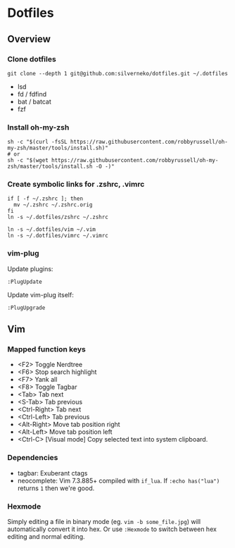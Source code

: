 # Dotfiles

## Overview

### Clone dotfiles
```
git clone --depth 1 git@github.com:silverneko/dotfiles.git ~/.dotfiles
```

* lsd
* fd / fdfind
* bat / batcat
* fzf

### Install oh-my-zsh
```
sh -c "$(curl -fsSL https://raw.githubusercontent.com/robbyrussell/oh-my-zsh/master/tools/install.sh)"
# or
sh -c "$(wget https://raw.githubusercontent.com/robbyrussell/oh-my-zsh/master/tools/install.sh -O -)"
```


### Create symbolic links for .zshrc, .vimrc
```
if [ -f ~/.zshrc ]; then
  mv ~/.zshrc ~/.zshrc.orig
fi
ln -s ~/.dotfiles/zshrc ~/.zshrc

ln -s ~/.dotfiles/vim ~/.vim
ln -s ~/.dotfiles/vimrc ~/.vimrc
```


### vim-plug
Update plugins:
```
:PlugUpdate
```
Update vim-plug itself:
```
:PlugUpgrade
```


## Vim

### Mapped function keys
- \<F2\>                Toggle Nerdtree
- \<F6\>                Stop search highlight
- \<F7\>                Yank all
- \<F8\>                Toggle Tagbar
- \<Tab\>               Tab next
- \<S-Tab\>             Tab previous
- \<Ctrl-Right\>        Tab next
- \<Ctrl-Left\>         Tab previous
- \<Alt-Right\>         Move tab position right
- \<Alt-Left\>          Move tab position left
- \<Ctrl-C\>            [Visual mode] Copy selected text into system clipboard.


### Dependencies
- tagbar: Exuberant ctags
- neocomplete: Vim 7.3.885+ compiled with `if_lua`. If `:echo has("lua")` returns `1` then we're good.


### Hexmode
Simply editing a file in binary mode (eg. `vim -b some_file.jpg`)
will automatically convert it into hex.
Or use `:Hexmode` to switch between hex editing and normal editing.

